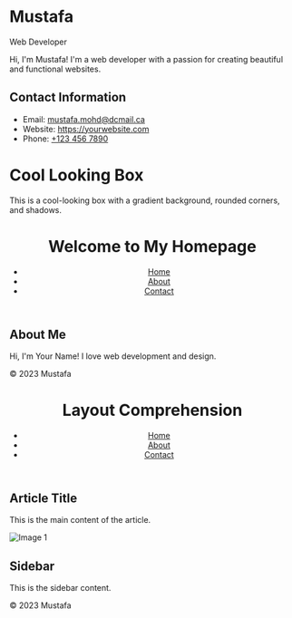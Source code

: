 <!DOCTYPE html>
<html lang="en">
<head>
    <meta charset="utf-8">
    <title>Mustafa - Biography</title>
    <link rel="stylesheet" href="styles.css">
</head>
<body>
    <h1>Mustafa</h1>
    <div class="job-title">Web Developer</div>
    <p>
        Hi, I'm Mustafa! I'm a web developer with a passion for creating beautiful and functional websites. 
    </p>

   <h2>Contact Information</h2>
    <ul>
        <li>Email: <a href="mailto:mustafa.mohd@dcmail.ca">mustafa.mohd@dcmail.ca</a></li>
        <li>Website: <a href="https://yourwebsite.com">https://yourwebsite.com</a></li>
        <li>Phone: <a href="tel:+1234567890">+123 456 7890</a></li>
    </ul>
</body>
</html>

<!DOCTYPE html>
<html lang="en">
<head>
    <meta charset="utf-8">
    <title>Cool Looking Box</title>
    <link rel="stylesheet" href="cool-box.css">
</head>
<body>
    <div class="cool-box">
        <h1>Cool Looking Box</h1>
        <p>This is a cool-looking box with a gradient background, rounded corners, and shadows.</p>
    </div>
</body>
</html>

<!DOCTYPE html>
<html lang="en">
<head>
    <meta charset="utf-8">
    <title>Typesetting Homepage</title>
    <link rel="stylesheet" href="typesetting.css">
</head>
<body>
    <header>
        <h1>Welcome to My Homepage</h1>
        <nav>
            <ul>
                <li><a href="#">Home</a></li>
                <li><a href="#">About</a></li>
                <li><a href="#">Contact</a></li>
            </ul>
        </nav>
    </header>
    <main>
        <article>
            <h2>About Me</h2>
            <p>Hi, I'm Your Name! I love web development and design.</p>
        </article>
    </main>
    <footer>
        <p>&copy; 2023 Mustafa</p>
    </footer>
</body>
</html>

<!DOCTYPE html>
<html lang="en">
<head>
    <meta charset="utf-8">
    <title>Layout Comprehension</title>
    <link rel="stylesheet" href="layout.css">
</head>
<body>
    <header>
        <h1>Layout Comprehension</h1>
        <nav>
            <ul>
                <li><a href="#">Home</a></li>
                <li><a href="#">About</a></li>
                <li><a href="#">Contact</a></li>
            </ul>
        </nav>
    </header>
    <main>
        <article>
            <h2>Article Title</h2>
            <p>This is the main content of the article.</p>
            <img src="image1.jpg" alt="Image 1">
        </article>
        <aside>
            <h2>Sidebar</h2>
            <p>This is the sidebar content.</p>
        </aside>
    </main>
    <footer>
        <p>&copy; 2023 Mustafa</p>
    </footer>
</body>
</html>
